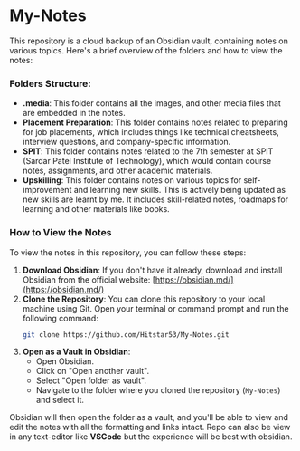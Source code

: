 # My-Notes
This repository is a cloud backup of an Obsidian vault, containing notes on various topics. Here's a brief overview of the folders and how to view the notes:

### Folders Structure:
- **.media**: This folder contains all the images, and other media files that are embedded in the notes.
- **Placement Preparation**: This folder contains notes related to preparing for job placements, which includes things like technical cheatsheets, interview questions, and company-specific information.
- **SPIT**: This folder contains notes related to the 7th semester at SPIT (Sardar Patel Institute of Technology), which would contain course notes, assignments, and other academic materials.
- **Upskilling**: This folder contains notes on various topics for self-improvement and learning new skills. This is actively being updated as new skills are learnt by me. It includes skill-related notes, roadmaps for learning and other materials like books.

### How to View the Notes
To view the notes in this repository, you can follow these steps:
1. **Download Obsidian**: If you don't have it already, download and install Obsidian from the official website: [https://obsidian.md/](https://obsidian.md/)
2. **Clone the Repository**: You can clone this repository to your local machine using Git. Open your terminal or command prompt and run the following command:
    ```bash
    git clone https://github.com/Hitstar53/My-Notes.git
    ```
3. **Open as a Vault in Obsidian**:
    - Open Obsidian.
    - Click on "Open another vault".
    - Select "Open folder as vault".
    - Navigate to the folder where you cloned the repository (`My-Notes`) and select it.

Obsidian will then open the folder as a vault, and you'll be able to view and edit the notes with all the formatting and links intact. Repo can also be view in any text-editor like **VSCode** but the experience will be best with obsidian.